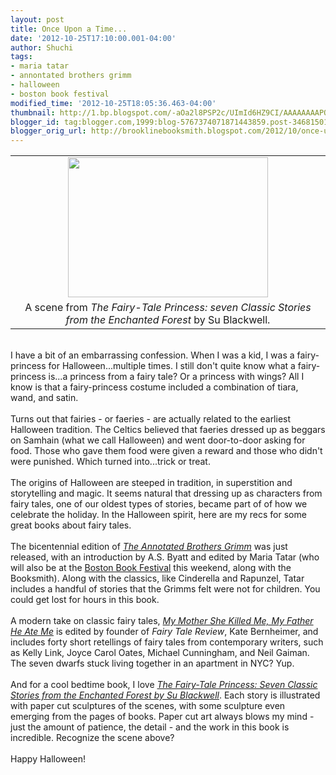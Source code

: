 ```yaml
---
layout: post
title: Once Upon a Time...
date: '2012-10-25T17:10:00.001-04:00'
author: Shuchi
tags:
- maria tatar
- annontated brothers grimm
- halloween
- boston book festival
modified_time: '2012-10-25T18:05:36.463-04:00'
thumbnail: http://1.bp.blogspot.com/-aOa2l8PSP2c/UImId6HZ9CI/AAAAAAAAPQA/4tdA1bGC6xI/s72-c/Scan+25.jpeg
blogger_id: tag:blogger.com,1999:blog-5767374071871443859.post-3468150122561375431
blogger_orig_url: http://brooklinebooksmith.blogspot.com/2012/10/once-upon-time.html
---
```


<div dir="ltr" style="text-align: left;" trbidi="on"><table align="center" cellpadding="0" cellspacing="0" class="tr-caption-container" style="margin-left: auto; margin-right: auto; text-align: center;"><tbody><tr><td style="text-align: center;"><a href="http://1.bp.blogspot.com/-aOa2l8PSP2c/UImId6HZ9CI/AAAAAAAAPQA/4tdA1bGC6xI/s1600/Scan+25.jpeg" imageanchor="1" style="margin-left: auto; margin-right: auto;"><img border="0" height="224" src="http://1.bp.blogspot.com/-aOa2l8PSP2c/UImId6HZ9CI/AAAAAAAAPQA/4tdA1bGC6xI/s1600/Scan+25.jpeg" width="320" /></a></td></tr><tr><td class="tr-caption" style="text-align: center;">A scene from <i>The Fairy-Tale Princess: seven Classic Stories from the Enchanted Forest</i> by Su Blackwell.</td></tr></tbody></table><br />I have a bit of an embarrassing confession. When I was a kid, I was a fairy-princess for Halloween...multiple times.&nbsp;I still don't quite know what a fairy-princess is...a princess from a fairy tale? Or a princess with wings?&nbsp;All I know is that a fairy-princess costume&nbsp;included a combination of tiara, wand, and satin.<br /><br />Turns out that fairies - or faeries - are actually related to the earliest Halloween tradition. The Celtics believed that faeries dressed up as beggars on Samhain (what we call Halloween) and went door-to-door asking for food. Those who gave them food were given a reward and those who didn't were punished. Which turned into...trick or treat.<br /><br />The origins of Halloween are steeped in tradition, in superstition and storytelling and magic. It seems natural that dressing up as characters from fairy tales, one of our oldest&nbsp;types of stories,&nbsp;became part of of how we celebrate the holiday. In the Halloween spirit, here are my recs for some great books about fairy tales.<br /><br />The bicentennial edition of&nbsp;<i><a href="http://www.brooklinebooksmith-shop.com/book/%5Bmodel%5D-291" target="_blank">The Annotated Brothers Grimm</a></i>&nbsp;was just released, with an introduction by A.S. Byatt and edited by Maria Tatar (who will also be at the <a href="http://www.bostonbookfest.org/bookfest/schedule_detail/schedule_great_brits_and_books/" target="_blank">Boston Book Festival</a> this weekend, along with the Booksmith). Along with the classics, like Cinderella and Rapunzel, Tatar includes a handful of stories that the Grimms felt were not for children. You could get lost for hours in this book.<br /><br />A modern take on classic fairy tales, <a href="http://www.brooklinebooksmith-shop.com/book/9780143117841" target="_blank"><i>My Mother She Killed Me, My Father He Ate Me</i></a> is edited by founder of <em>Fairy Tale Review</em>, Kate Bernheimer, and includes forty short retellings of fairy tales from contemporary writers, such as Kelly Link, Joyce Carol Oates, Michael Cunningham, and Neil Gaiman. The seven dwarfs stuck living together in an apartment in NYC? Yup.<br /><br />And for a cool bedtime book, I love <i><a href="http://www.brooklinebooksmith-shop.com/book/9780500650066" target="_blank">The Fairy-Tale Princess: Seven Classic Stories from the Enchanted Forest by Su Blackwell</a></i>. Each story is illustrated with paper cut sculptures of the scenes, with some sculpture even emerging from the pages of books. Paper cut art always blows my mind - just the amount of patience, the detail - and the work in this book is incredible. Recognize the scene above?<br /><br />Happy Halloween!<br /><br /></div>